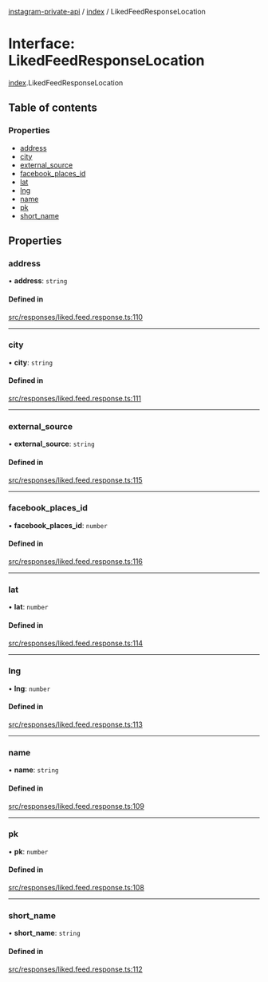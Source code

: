 [instagram-private-api](../../README.md) / [index](../../modules/index.md) / LikedFeedResponseLocation

# Interface: LikedFeedResponseLocation

[index](../../modules/index.md).LikedFeedResponseLocation

## Table of contents

### Properties

- [address](LikedFeedResponseLocation.md#address)
- [city](LikedFeedResponseLocation.md#city)
- [external\_source](LikedFeedResponseLocation.md#external_source)
- [facebook\_places\_id](LikedFeedResponseLocation.md#facebook_places_id)
- [lat](LikedFeedResponseLocation.md#lat)
- [lng](LikedFeedResponseLocation.md#lng)
- [name](LikedFeedResponseLocation.md#name)
- [pk](LikedFeedResponseLocation.md#pk)
- [short\_name](LikedFeedResponseLocation.md#short_name)

## Properties

### address

• **address**: `string`

#### Defined in

[src/responses/liked.feed.response.ts:110](https://github.com/Nerixyz/instagram-private-api/blob/0e0721c/src/responses/liked.feed.response.ts#L110)

___

### city

• **city**: `string`

#### Defined in

[src/responses/liked.feed.response.ts:111](https://github.com/Nerixyz/instagram-private-api/blob/0e0721c/src/responses/liked.feed.response.ts#L111)

___

### external\_source

• **external\_source**: `string`

#### Defined in

[src/responses/liked.feed.response.ts:115](https://github.com/Nerixyz/instagram-private-api/blob/0e0721c/src/responses/liked.feed.response.ts#L115)

___

### facebook\_places\_id

• **facebook\_places\_id**: `number`

#### Defined in

[src/responses/liked.feed.response.ts:116](https://github.com/Nerixyz/instagram-private-api/blob/0e0721c/src/responses/liked.feed.response.ts#L116)

___

### lat

• **lat**: `number`

#### Defined in

[src/responses/liked.feed.response.ts:114](https://github.com/Nerixyz/instagram-private-api/blob/0e0721c/src/responses/liked.feed.response.ts#L114)

___

### lng

• **lng**: `number`

#### Defined in

[src/responses/liked.feed.response.ts:113](https://github.com/Nerixyz/instagram-private-api/blob/0e0721c/src/responses/liked.feed.response.ts#L113)

___

### name

• **name**: `string`

#### Defined in

[src/responses/liked.feed.response.ts:109](https://github.com/Nerixyz/instagram-private-api/blob/0e0721c/src/responses/liked.feed.response.ts#L109)

___

### pk

• **pk**: `number`

#### Defined in

[src/responses/liked.feed.response.ts:108](https://github.com/Nerixyz/instagram-private-api/blob/0e0721c/src/responses/liked.feed.response.ts#L108)

___

### short\_name

• **short\_name**: `string`

#### Defined in

[src/responses/liked.feed.response.ts:112](https://github.com/Nerixyz/instagram-private-api/blob/0e0721c/src/responses/liked.feed.response.ts#L112)
